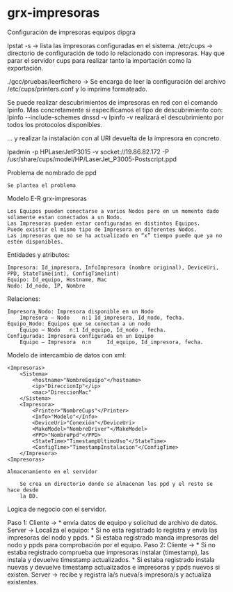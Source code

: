 # grx-impresoras
Configuración de impresoras equipos dipgra

lpstat -s -> lista las impresoras configuradas en el sistema.
/etc/cups -> directorio de configuración de todo lo relacionado con impresoras. Hay que parar el servidor cups para realizar tanto la importación como la exportación.

./gcc/pruebas/leerfichero -> Se encarga de leer la configuración del archivo /etc/cups/printers.conf y lo imprime formateado.

Se puede realizar descubrimientos de impresoras en red con el comando lpinfo. Mas concretamente si especificamos el tipo de descubrimiento con:
lpinfo --include-schemes dnssd -v
lpinfo -v realizará el descubrimiento por todos los protocolos disponibles.

... y realizar la instalación con al URI devuelta de la impresora en concreto.

lpadmin -p HPLaserJetP3015 -v socket://19.86.82.172 -P  /usr/share/cups/model/HP/LaserJet_P3005-Postscript.ppd

Problema de nombrado de ppd

	Se plantea el problema

Modelo E-R grx-impresoras

	Los Equipos pueden conectarse a varios Nodos pero en un momento dado sólamente estan conectados a un Nodo.
	Las Impresoras pueden estar configuradas en distintos Equipos.
	Puede existir el mismo tipo de Impresora en diferentes Nodos.
	Las impresoras que no se ha actualizado en “x” tiempo puede que ya no estén disponibles.


Entidades y atributos:

	Impresora: Id_impresora, InfoImpresora (nombre original), DeviceUri, PPD, StateTime(int), ConfigTime(int)
	Equipo: Id_equipo, Hostname, Mac
	Nodo: Id_nodo, IP, Nombre

Relaciones:

	Impresora_Nodo: Impresora disponible en un Nodo
		Impresora – Nodo	n:1	Id_impresora, Id_nodo, fecha.
	Equipo_Nodo: Equipos que se conectan a un nodo
		Equipo – Nodo	n:1	Id_equipo, Id_nodo , fecha.
	Configurada: Impresora configurada en un Equipo
		Equipo – Impresora	n:n 	Id_equipo, Id_impresora, fecha.


Modelo de intercambio de datos con xml:

	<Impresoras>
		<Sistema>
			<hostname>"NombreEquipo"</hostname>
			<ip>"DireccionIp"</ip>
			<mac>"DireccionMac"
		</Sistema>
		<Impresora>
			<Printer>"NombreCups"</Printer>
			<Info>"Modelo"</Info>
			<DeviceUri>"Conexión"</DeviceUri>
			<MakeModel>"NombreDriver"</MakeModel>
			<PPD>"NombrePpd"</PPD>
			<StateTime>"TimestampUltimoUso"</StateTime>
			<ConfigTime>"TimestampInstalacion"</ConfigTime>
		</Impresora>
	<Impresoras>

	Almacenamiento en el servidor

		Se crea un directorio donde se almacenan los ppd y el resto se hace desde
		la BD.

Logica de negocio con el servidor.

Paso 1:
	Cliente ->
				* envía datos de equipo y solicitud de archivo de datos.
	Server -> Localiza el equipo:
				* Si no esta registrado lo registra y envía las impresoras del
				  nodo y ppds.
				* Si estaba registrado manda impresoras del nodo y ppds para
				  comprobación por el equipo.
Paso 2:
	Cliente ->
				* Si no estaba registrado comprueba que impresoras instalar (timestamp),
				  las instala y devuelve timestamp actualizados.
				* Si estaba registrado instala nuevas y devuelve timestamp actualizados
				  e impresoras y ppds nuevos si existen.
	Server -> recibe y registra la/s nueva/s impresora/s y actualiza existentes.
